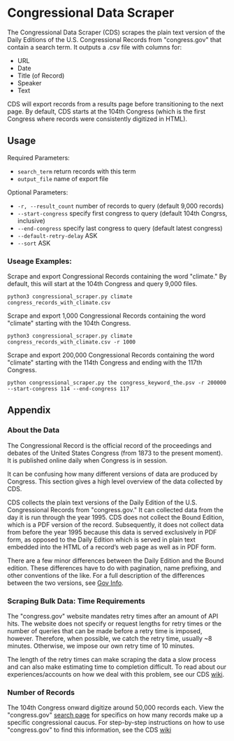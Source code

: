 # Congressional Data Scraper
The Congressional Data Scraper (CDS) scrapes the plain text version of the Daily Editions of the U.S. Congressional Records from "congress.gov" that contain a search term. It outputs a .csv file with columns for:
 
- URL
- Date
- Title (of Record)
- Speaker
- Text

CDS will export records from a results page before transitioning to the next page. By default, CDS starts at the 104th Congress (which is the first Congress where records were consistently digitized in HTML).

## Usage

Required Parameters: 
- `search_term` return records with this term
- `output_file` name of export file

Optional Parameters:
- `-r, --result_count` number of records to query (default 9,000 records)
- `--start-congress` specify first congress to query (default 104th Congrss, inclusive)
- `--end-congress` specify last congress to query (default latest congress)
- `--default-retry-delay` ASK
- `--sort` ASK

### Useage Examples:

Scrape and export Congressional Records containing the word "climate." By default, this will start at the 104th Congress and query 9,000 files. 

```
python3 congressional_scraper.py climate congress_records_with_climate.csv
```

Scrape and export 1,000 Congressional Records containing the word "climate" starting with the 104th Congress.  

```
python3 congressional_scraper.py climate congress_records_with_climate.csv -r 1000
```

Scrape and export 200,000 Congressional Records containing the word "climate" starting with the 114th Congress and ending with the 117th Congress. 

```
python congressional_scraper.py the congress_keyword_the.psv -r 200000 --start-congress 114 --end-congress 117
```

## Appendix

### About the Data
The Congressional Record is the official record of the proceedings and debates of the United States Congress (from 1873 to the present moment). It is published online daily when Congress is in session. 

It can be confusing how many different versions of data are produced by Congress. This section gives a high level overview of the data collected by CDS. 

CDS collects the plain text versions of the Daily Edition of the U.S. Congressional Records from "congress.gov." It can collected data from the day it is run through the year 1995. CDS does not collect the Bound Edition, which is a PDF version of the record. Subsequently, it does not collect data from before the year 1995 because this data is served exclusively in PDF form, as opposed to the Daily Edition which is served in plain text embedded into the HTML of a record’s web page as well as in PDF form. 

There are a few minor differences between the Daily Edition and the Bound edition. These differences have to do with pagination, name prefixing, and other conventions of the like. For a full description of the differences between the two versions, see [Gov Info](https://www.govinfo.gov/help/crecb).  

### Scraping Bulk Data: Time Requirements
The "congress.gov" website mandates retry times after an amount of API hits. The website does not specify or request lengths for retry times or the number of queries that can be made before a retry time is imposed, however. Therefore, when possible, we catch the retry time, usually ~8 minutes. Otherwise, we impose our own retry time of 10 minutes. 

The length of the retry times can make scraping the data a slow process and can also make estimating time to completion difficult. To read about our experiences/accounts on how we deal with this problem, see our CDS [wiki](https://github.com/stephbuon/congressional-data-scraper/wiki/Retry-Times). 

### Number of Records 
The 104th Congress onward digitize around 50,000 records each. View the "congress.gov" [search page](https://www.congress.gov/search?q={%22congress%22%3A[%22117%22]%2C%22search%22%3A%22the%22%2C%22source%22%3A%22congrecord%22}) for specifics on how many records make up a specific congressional caucus. For step-by-step instructions on how to use "congress.gov" to find this information, see the CDS [wiki](https://github.com/stephbuon/congressional-data-scraper/wiki/Congressional-Caucus-Record-Numbers)
